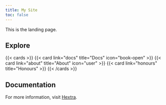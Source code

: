 ```yaml
---
title: My Site
toc: false
---
```


This is the landing page.

## Explore

{{< cards >}}
  {{< card link="docs" title="Docs" icon="book-open" >}}
  {{< card link="about" title="About" icon="user" >}}
	 {{< card link="honours" title="Honours" >}}
{{< /cards >}}

## Documentation

For more information, visit [Hextra](https://imfing.github.io/hextra).
